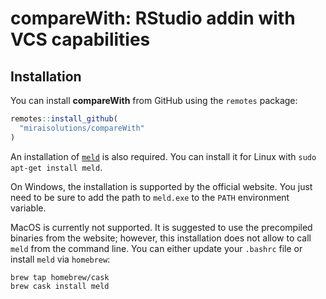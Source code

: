 <!-- README.md is generated from README.Rmd. Please edit that file -->
**compareWith**: RStudio addin with VCS capabilities
====================================================

Installation
------------

You can install **compareWith** from GitHub using the `remotes` package:

``` r
remotes::install_github(
  "miraisolutions/compareWith"
)
```

An installation of [`meld`](http://meldmerge.org) is also required. You can install it for Linux with `sudo apt-get install meld`.

On Windows, the installation is supported by the official website. You just need to be sure to add the path to `meld.exe` to the `PATH` environment variable.

MacOS is currently not supported. It is suggested to use the precompiled binaries from the website; however, this installation does not allow to call `meld` from the command line. You can either update your `.bashrc` file or install `meld` via `homebrew`:

    brew tap homebrew/cask
    brew cask install meld
